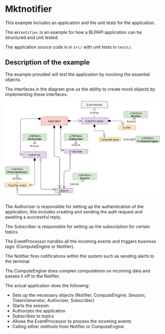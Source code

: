 # Mktnotifier

This example includes an application and the unit tests for the application.

The `mktnotifier` is an example for how a BLPAPI application can be structured
and unit tested.

The application source code is in `src/` with unit tests in `tests/`.

## Description of the example

The example provided will test the application by mocking the essential objects.

The interfaces in the diagram give us the ability to create mock objects by
implementing these interfaces.

![](./diagram.png)

The Authorizer is responsible for setting up the authentication of the
application, this includes creating and sending the auth request and awaiting a
successful reply.

The Subscriber is responsible for setting up the subscription for certain topics.

The EventProcessor handles all the incoming events and triggers business logic
(ComputeEngine or Notifier).

The Notifier fires notifications within the system such as sending alerts to
the terminal.

The ComputeEngine does complex computations on incoming data and passes it off
to the Notifier.

The actual application does the following:

 * Sets up the necessary objects (Notifier, ComputeEngine, Session,
   TokenGenerator, Authorizer, Subscriber)
 * Starts the session
 * Authorizes the application
 * Subscribes to topics
 * Allows the EventProcessor to process the incoming events
 * Calling either methods from Notifier or ComputeEngine
